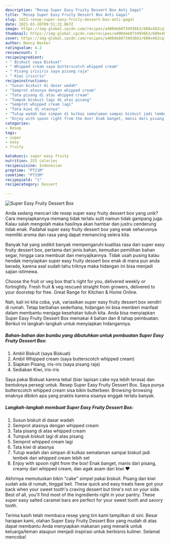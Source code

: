 ```yaml
---
description: "Resep Super Easy Fruity Dessert Box Anti Gagal"
title: "Resep Super Easy Fruity Dessert Box Anti Gagal"
slug: 1423-resep-super-easy-fruity-dessert-box-anti-gagal
date: 2021-03-26T09:51:22.867Z
image: https://img-global.cpcdn.com/recipes/a400deb0734936b3/680x482cq70/super-easy-fruity-dessert-box-foto-resep-utama.jpg
thumbnail: https://img-global.cpcdn.com/recipes/a400deb0734936b3/680x482cq70/super-easy-fruity-dessert-box-foto-resep-utama.jpg
cover: https://img-global.cpcdn.com/recipes/a400deb0734936b3/680x482cq70/super-easy-fruity-dessert-box-foto-resep-utama.jpg
author: Nancy Becker
ratingvalue: 4.2
reviewcount: 3
recipeingredient:
- " Biskuit saya Biskuat"
- " Whipped cream saya butterscotch whipped cream"
- " Pisang irisiris saya pisang raja"
- " Kiwi irisiris"
recipeinstructions:
- "Susun biskuit di dasar wadah"
- "Semprot atasnya dengan whipped cream"
- "Tata pisang di atas whipped cream"
- "Tumpuk biskuit lagi di atas pisang"
- "Semprot whipped cream lagi"
- "Tata kiwi di atasnya"
- "Tutup wadah dan simpan di kulkas semalaman sampai biskuit jadi lembek dan whipped cream lebih set"
- "Enjoy with spoon right from the box! Enak banget, manis dari pisang, creamy dari whipped cream, dan agak asam dari kiwi ❤"
categories:
- Resep
tags:
- super
- easy
- fruity

katakunci: super easy fruity 
nutrition: 253 calories
recipecuisine: Indonesian
preptime: "PT21M"
cooktime: "PT33M"
recipeyield: "1"
recipecategory: Dessert

---
```



![Super Easy Fruity Dessert Box](https://img-global.cpcdn.com/recipes/a400deb0734936b3/680x482cq70/super-easy-fruity-dessert-box-foto-resep-utama.jpg)

Anda sedang mencari ide resep super easy fruity dessert box yang unik? Cara menyiapkannya memang tidak terlalu sulit namun tidak gampang juga. Kalau salah mengolah maka hasilnya akan hambar dan justru cenderung tidak enak. Padahal super easy fruity dessert box yang enak seharusnya memiliki aroma dan rasa yang dapat memancing selera kita.

Banyak hal yang sedikit banyak mempengaruhi kualitas rasa dari super easy fruity dessert box, pertama dari jenis bahan, kemudian pemilihan bahan segar, hingga cara membuat dan menyajikannya. Tidak usah pusing kalau hendak menyiapkan super easy fruity dessert box enak di mana pun anda berada, karena asal sudah tahu triknya maka hidangan ini bisa menjadi sajian istimewa.

Choose the fruit or veg box that&#39;s right for you, delivered weekly or fortnightly. Fresh fruit &amp; veg rescued straight from growers, delivered to your doorstep for free. Great Range for Kitchen &amp; Home Online.


Nah, kali ini kita coba, yuk, variasikan super easy fruity dessert box sendiri di rumah. Tetap berbahan sederhana, hidangan ini bisa memberi manfaat dalam membantu menjaga kesehatan tubuh kita. Anda bisa menyiapkan Super Easy Fruity Dessert Box memakai 4 bahan dan 8 tahap pembuatan. Berikut ini langkah-langkah untuk menyiapkan hidangannya.

<!--inarticleads1-->

##### Bahan-bahan dan bumbu yang dibutuhkan untuk pembuatan Super Easy Fruity Dessert Box:

1. Ambil  Biskuit (saya Biskuat)
1. Ambil  Whipped cream (saya butterscotch whipped cream)
1. Siapkan  Pisang, iris-iris (saya pisang raja)
1. Sediakan  Kiwi, iris-iris


Saya pakai Biskuat karena tebal (biar lapisan cake nya lebih terasa) dan bentuknya persegi untuk. Resep Super Easy Fruity Dessert Box. Saya punya butterscotch whipped cream sisa bikin butterbeer. Browsing-browsing enaknya dibikin apa yang praktis karena sisanya enggak terlalu banyak. 

<!--inarticleads2-->

##### Langkah-langkah membuat Super Easy Fruity Dessert Box:

1. Susun biskuit di dasar wadah
1. Semprot atasnya dengan whipped cream
1. Tata pisang di atas whipped cream
1. Tumpuk biskuit lagi di atas pisang
1. Semprot whipped cream lagi
1. Tata kiwi di atasnya
1. Tutup wadah dan simpan di kulkas semalaman sampai biskuit jadi lembek dan whipped cream lebih set
1. Enjoy with spoon right from the box! Enak banget, manis dari pisang, creamy dari whipped cream, dan agak asam dari kiwi ❤


Akhirnya memutuskan bikin &#34;cake&#34; simpel pakai biskuit. Pisang dan kiwi sudah ada di rumah, tinggal beli. These quick and easy treats have got your back when your sweet tooth&#39;s craving dessert but time&#39;s not on your side. Best of all, you&#39;ll find most of the ingredients right in your pantry. These super easy salted caramel bars are perfect for your sweet tooth and savory tooth. 

Terima kasih telah membaca resep yang tim kami tampilkan di sini. Besar harapan kami, olahan Super Easy Fruity Dessert Box yang mudah di atas dapat membantu Anda menyiapkan makanan yang menarik untuk keluarga/teman ataupun menjadi inspirasi untuk berbisnis kuliner. Selamat mencoba!
